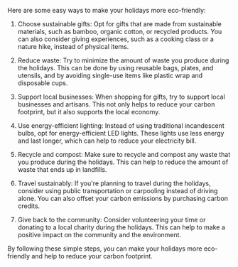 Here are some easy ways to make your holidays more eco-friendly:

1. Choose sustainable gifts: Opt for gifts that are made from sustainable materials, such as bamboo, organic cotton, or recycled products. You can also consider giving experiences, such as a cooking class or a nature hike, instead of physical items.

2. Reduce waste: Try to minimize the amount of waste you produce during the holidays. This can be done by using reusable bags, plates, and utensils, and by avoiding single-use items like plastic wrap and disposable cups.

3. Support local businesses: When shopping for gifts, try to support local businesses and artisans. This not only helps to reduce your carbon footprint, but it also supports the local economy.

4. Use energy-efficient lighting: Instead of using traditional incandescent bulbs, opt for energy-efficient LED lights. These lights use less energy and last longer, which can help to reduce your electricity bill.

5. Recycle and compost: Make sure to recycle and compost any waste that you produce during the holidays. This can help to reduce the amount of waste that ends up in landfills.

6. Travel sustainably: If you're planning to travel during the holidays, consider using public transportation or carpooling instead of driving alone. You can also offset your carbon emissions by purchasing carbon credits.

7. Give back to the community: Consider volunteering your time or donating to a local charity during the holidays. This can help to make a positive impact on the community and the environment.

By following these simple steps, you can make your holidays more eco-friendly and help to reduce your carbon footprint.